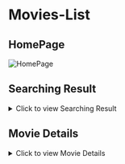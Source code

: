 # Movies-List

## HomePage
![HomePage](./src/preview_pic/HomePageWithHover.png)


## Searching Result
<details>
  <summary>Click to view Searching Result</summary>
  <img src="./src/preview_pic/Searching-Result.png" alt="All Products Page" width="600"/>
</details>




## Movie Details
<details>
  <summary>Click to view Movie Details</summary>
  <img src="./src/preview_pic/Movie-Details.png" alt="All Products Page" width="600"/>
</details>